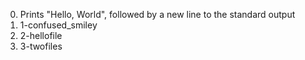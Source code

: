 0. Prints "Hello, World", followed by a new line to the standard output
1. 1-confused_smiley
2. 2-hellofile
3.  3-twofiles
